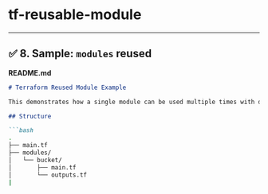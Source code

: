 # tf-reusable-module

---

## ✅ 8. Sample: `modules` reused

**README.md**
```markdown
# Terraform Reused Module Example

This demonstrates how a single module can be used multiple times with different parameters.

## Structure

```bash
.
├── main.tf
├── modules/
│   └── bucket/
│       ├── main.tf
│       └── outputs.tf
|      
